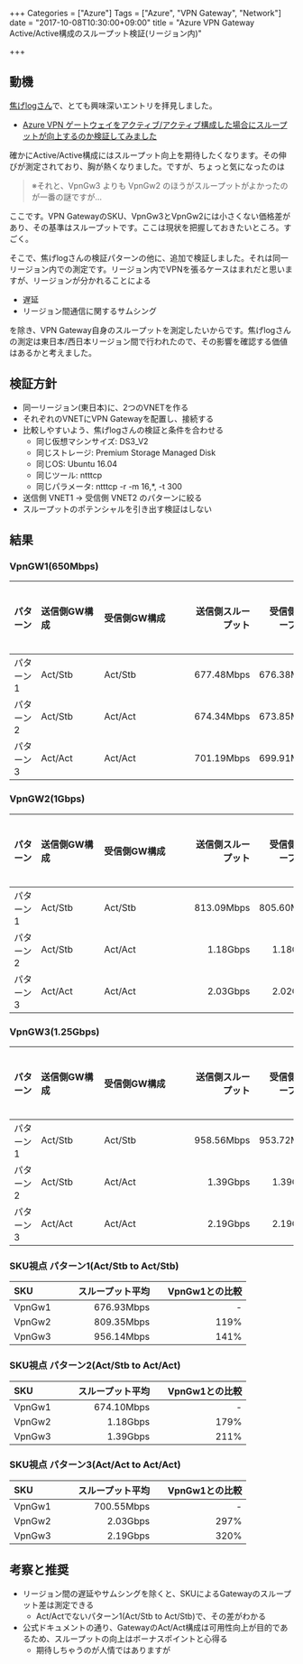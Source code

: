 +++
Categories = ["Azure"]
Tags = ["Azure", "VPN Gateway", "Network"]
date = "2017-10-08T10:30:00+09:00"
title = "Azure VPN Gateway Active/Active構成のスループット検証(リージョン内)"

+++

## 動機
[焦げlogさん](https://kogelog.com/)で、とても興味深いエントリを拝見しました。

* [Azure VPN ゲートウェイをアクティブ/アクティブ構成した場合にスループットが向上するのか検証してみました](https://kogelog.com/2017/10/06/20171006-01/)

確かにActive/Active構成にはスループット向上を期待したくなります。その伸びが測定されており、胸が熱くなりました。ですが、ちょっと気になったのは

> ※それと、VpnGw3 よりも VpnGw2 のほうがスループットがよかったのが一番の謎ですが…

ここです。VPN GatewayのSKU、VpnGw3とVpnGw2には小さくない価格差があり、その基準はスループットです。ここは現状を把握しておきたいところ。すごく。

そこで、焦げlogさんの検証パターンの他に、追加で検証しました。それは同一リージョン内での測定です。リージョン内でVPNを張るケースはまれだと思いますが、リージョンが分かれることによる

* 遅延
* リージョン間通信に関するサムシング

を除き、VPN Gateway自身のスループットを測定したいからです。焦げlogさんの測定は東日本/西日本リージョン間で行われたので、その影響を確認する価値はあるかと考えました。

## 検証方針
* 同一リージョン(東日本)に、2つのVNETを作る
* それぞれのVNETにVPN Gatewayを配置し、接続する
* 比較しやすいよう、焦げlogさんの検証と条件を合わせる
  * 同じ仮想マシンサイズ: DS3_V2
  * 同じストレージ: Premium Storage Managed Disk
  * 同じOS: Ubuntu 16.04
  * 同じツール: ntttcp
  * 同じパラメータ: ntttcp -r -m 16,*,<IP> -t 300
* 送信側 VNET1 -> 受信側 VNET2 のパターンに絞る
* スループットのポテンシャルを引き出す検証はしない

## 結果

### VpnGW1(650Mbps)

|パターン　|送信側GW構成　　　　　|受信側GW構成　　　　　　　　|送信側スループット　|　受信側スループット|　スループット平均|　パターン1との比較|
|  :-----------  |  :-----------  |  :------------  |  ------------:  |  ------------:  |  ------------:  |  ------------:  |
|パターン1　|  Act/Stb  |  Act/Stb  |677.48Mbps|676.38Mbps|676.93Mbps|-|
|パターン2　|  Act/Stb  |  Act/Act  |674.34Mbps|673.85Mbps|674.10Mbps|99%|
|パターン3　|  Act/Act  |  Act/Act  |701.19Mbps|699.91Mbps|700.55Mbps|103%|


### VpnGW2(1Gbps)

|パターン　|送信側GW構成　　　　　|受信側GW構成　　　　　　　　|送信側スループット　|　受信側スループット|　スループット平均|　パターン1との比較|
|  :-----------  |  :-----------  |  :------------  |  ------------:  |  ------------:  |  ------------:  |  ------------:  |
|パターン1　|  Act/Stb  |  Act/Stb  |813.09Mbps|805.60Mbps|809.35Mbps|-|
|パターン2　|  Act/Stb  |  Act/Act  |1.18Gbps|1.18Gbps|1.18Gbps|149%|
|パターン3　|  Act/Act  |  Act/Act  |2.03Gbps|2.02Gbps|2.03Gbps|256%|


### VpnGW3(1.25Gbps)

|パターン　|送信側GW構成　　　　　|受信側GW構成　　　　　　　　|送信側スループット　|　受信側スループット|　スループット平均|　パターン1との比較|
|  :-----------  |  :-----------  |  :------------  |  ------------:  |  ------------:  |  ------------:  |  ------------:  |
|パターン1　|  Act/Stb  |  Act/Stb  |958.56Mbps|953.72Mbps|956.14Mbps|-|
|パターン2　|  Act/Stb  |  Act/Act  |1.39Gbps|1.39Gbps|1.39Gbps|149%|
|パターン3　|  Act/Act  |  Act/Act  |2.19Gbps|2.19Gbps|2.19Gbps|234%|


### SKU視点 パターン1(Act/Stb to Act/Stb)
|SKU　|　スループット平均|　VpnGw1との比較|
|  :-----------  |  ------------:  |  ------------:  |
|VpnGw1　|676.93Mbps|-|
|VpnGw2　|809.35Mbps|119%|
|VpnGw3　|956.14Mbps|141%|

### SKU視点 パターン2(Act/Stb to Act/Act)
|SKU　|　スループット平均|　VpnGw1との比較|
|  :-----------  |  ------------:  |  ------------:  |
|VpnGw1　|674.10Mbps|-|
|VpnGw2　|1.18Gbps|179%|
|VpnGw3　|1.39Gbps|211%|

### SKU視点 パターン3(Act/Act to Act/Act)
|SKU　|　スループット平均|　VpnGw1との比較|
|  :-----------  |  ------------:  |  ------------:  |
|VpnGw1　|700.55Mbps|-|
|VpnGw2　|2.03Gbps|297%|
|VpnGw3　|2.19Gbps|320%|


## 考察と推奨
* リージョン間の遅延やサムシングを除くと、SKUによるGatewayのスループット差は測定できる
  * Act/Actでないパターン1(Act/Stb to Act/Stb)で、その差がわかる
* 公式ドキュメントの通り、GatewayのAct/Act構成は可用性向上が目的であるため、スループットの向上はボーナスポイントと心得る
  * 期待しちゃうのが人情ではありますが